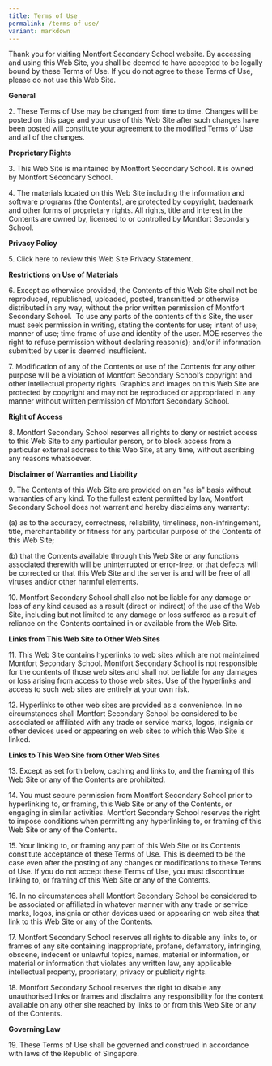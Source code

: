 ```yaml
---
title: Terms of Use
permalink: /terms-of-use/
variant: markdown
---
```

Thank you for visiting Montfort Secondary School website. By accessing and using this Web Site, you shall be deemed to have accepted to be legally bound by these Terms of Use. If you do not agree to these Terms of Use, please do not use this Web Site.

**General**

2\. These Terms of Use may be changed from time to time. Changes will be posted on this page and your use of this Web Site after such changes have been posted will constitute your agreement to the modified Terms of Use and all of the changes.

**Proprietary Rights**

3\. This Web Site is maintained by Montfort Secondary School. It is owned by Montfort Secondary School.

4\. The materials located on this Web Site including the information and software programs (the Contents), are protected by copyright, trademark and other forms of proprietary rights. All rights, title and interest in the Contents are owned by, licensed to or controlled by Montfort Secondary School.

**Privacy Policy**

5\. Click here to review this Web Site Privacy Statement.

**Restrictions on Use of Materials**

6\. Except as otherwise provided, the Contents of this Web Site shall not be reproduced, republished, uploaded, posted, transmitted or otherwise distributed in any way, without the prior written permission of Montfort Secondary School.  To use any parts of the contents of this Site, the user must seek permission in writing, stating the contents for use; intent of use; manner of use; time frame of use and identity of the user. MOE reserves the right to refuse permission without declaring reason(s); and/or if information submitted by user is deemed insufficient.

7\. Modification of any of the Contents or use of the Contents for any other purpose will be a violation of Montfort Secondary School’s copyright and other intellectual property rights. Graphics and images on this Web Site are protected by copyright and may not be reproduced or appropriated in any manner without written permission of Montfort Secondary School.

**Right of Access**

8\. Montfort Secondary School reserves all rights to deny or restrict access to this Web Site to any particular person, or to block access from a particular external address to this Web Site, at any time, without ascribing any reasons whatsoever.

**Disclaimer of Warranties and Liability**

9\. The Contents of this Web Site are provided on an "as is" basis without warranties of any kind. To the fullest extent permitted by law, Montfort Secondary School does not warrant and hereby disclaims any warranty:

(a) as to the accuracy, correctness, reliability, timeliness, non-infringement, title, merchantability or fitness for any particular purpose of the Contents of this Web Site;

(b) that the Contents available through this Web Site or any functions associated therewith will be uninterrupted or error-free, or that defects will be corrected or that this Web Site and the server is and will be free of all viruses and/or other harmful elements.

10\. Montfort Secondary School shall also not be liable for any damage or loss of any kind caused as a result (direct or indirect) of the use of the Web Site, including but not limited to any damage or loss suffered as a result of reliance on the Contents contained in or available from the Web Site.

**Links from This Web Site to Other Web Sites**

11\. This Web Site contains hyperlinks to web sites which are not maintained Montfort Secondary School. Montfort Secondary School is not responsible for the contents of those web sites and shall not be liable for any damages or loss arising from access to those web sites. Use of the hyperlinks and access to such web sites are entirely at your own risk.

12\. Hyperlinks to other web sites are provided as a convenience. In no circumstances shall Montfort Secondary School be considered to be associated or affiliated with any trade or service marks, logos, insignia or other devices used or appearing on web sites to which this Web Site is linked.

**Links to This Web Site from Other Web Sites**

13\. Except as set forth below, caching and links to, and the framing of this Web Site or any of the Contents are prohibited.

14\. You must secure permission from Montfort Secondary School prior to hyperlinking to, or framing, this Web Site or any of the Contents, or engaging in similar activities. Montfort Secondary School reserves the right to impose conditions when permitting any hyperlinking to, or framing of this Web Site or any of the Contents.

15\. Your linking to, or framing any part of this Web Site or its Contents constitute acceptance of these Terms of Use. This is deemed to be the case even after the posting of any changes or modifications to these Terms of Use. If you do not accept these Terms of Use, you must discontinue linking to, or framing of this Web Site or any of the Contents.

16\. In no circumstances shall Montfort Secondary School be considered to be associated or affiliated in whatever manner with any trade or service marks, logos, insignia or other devices used or appearing on web sites that link to this Web Site or any of the Contents.

17\. Montfort Secondary School reserves all rights to disable any links to, or frames of any site containing inappropriate, profane, defamatory, infringing, obscene, indecent or unlawful topics, names, material or information, or material or information that violates any written law, any applicable intellectual property, proprietary, privacy or publicity rights.

18\. Montfort Secondary School reserves the right to disable any unauthorised links or frames and disclaims any responsibility for the content available on any other site reached by links to or from this Web Site or any of the Contents.

**Governing Law**

19\. These Terms of Use shall be governed and construed in accordance with laws of the Republic of Singapore.